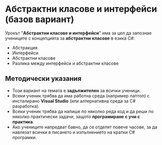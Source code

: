 # Абстрактни класове и интерфейси (базов вариант)

Урокът "**Абстрактни класове и интерфейси**" има за цел да запознае учениците с концепцията за **абстрактни класове** в езика C#:
 - Абстракция
 - Интерфейси
 - Абстрактни класове
 - Разлика между интерфейси и абстрактни класове

## Методически указания
  - Този вариант на темата е **задължителен** за всички ученици.
  - Всеки ученик трябва да има работна среда (например лаптоп) с инсталирано **Visual Studio** (или алтернативна среда за C# разработка).
  - Всеки ученик трябва да напише по няколко реда код и да реши по няколко практически задачи, защото **програмиране с учи с практика**.
  - Ако учениците напредват бавно, да се отделят повече часове, за да навлязат всички в писането и изпълнението на кратки C# програмки.
